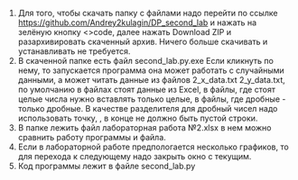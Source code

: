 1. Для того, чтобы скачать папку с файлами надо перейти по ссылке https://github.com/Andrey2kulagin/DP_second_lab и нажать на зелёную кнопку <>code, 
   далее нажать Download ZIP и разархивировать скаченный архив. Ничего больше скачивать и устанавливать не требуется.
2. В скаченной папке есть файл second_lab.py.exe Если кликнуть по нему, то запускается программа она может работать с случайными данными, а может 
   читать данные из файлов 2_x_data.txt 2_y_data.txt, по умолчанию в файлах стоят данные из Excel, в файлы, где стоят целые числа нужно 
   вставлять только целые, в файлы, где дробные - только дробные. В качестве разделителя для дробный чисел надо использовать точку, , в конце не должно        быть    пустой строки.  
3. В папке лежить файл лабораторная работа №2.xlsx в нем можно сравнить работу программы и файла.
4. Если в лабораторной работе предпологается несколько графиков, то для перехода к следующему надо закрыть окно с текущим.
5. Код программы лежит в файле second_lab.py
